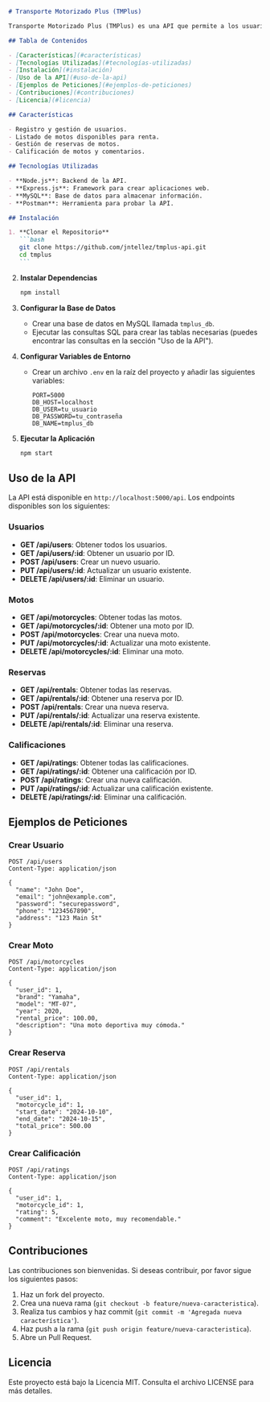 ````markdown
# Transporte Motorizado Plus (TMPlus)

Transporte Motorizado Plus (TMPlus) es una API que permite a los usuarios alquilar motos de forma sencilla y eficiente. Esta API gestiona las entidades principales, incluyendo usuarios, motos, reservas y calificaciones.

## Tabla de Contenidos

- [Características](#características)
- [Tecnologías Utilizadas](#tecnologías-utilizadas)
- [Instalación](#instalación)
- [Uso de la API](#uso-de-la-api)
- [Ejemplos de Peticiones](#ejemplos-de-peticiones)
- [Contribuciones](#contribuciones)
- [Licencia](#licencia)

## Características

- Registro y gestión de usuarios.
- Listado de motos disponibles para renta.
- Gestión de reservas de motos.
- Calificación de motos y comentarios.

## Tecnologías Utilizadas

- **Node.js**: Backend de la API.
- **Express.js**: Framework para crear aplicaciones web.
- **MySQL**: Base de datos para almacenar información.
- **Postman**: Herramienta para probar la API.

## Instalación

1. **Clonar el Repositorio**
   ```bash
   git clone https://github.com/jntellez/tmplus-api.git
   cd tmplus
   ```
````

2. **Instalar Dependencias**

   ```bash
   npm install
   ```

3. **Configurar la Base de Datos**

   - Crear una base de datos en MySQL llamada `tmplus_db`.
   - Ejecutar las consultas SQL para crear las tablas necesarias (puedes encontrar las consultas en la sección "Uso de la API").

4. **Configurar Variables de Entorno**

   - Crear un archivo `.env` en la raíz del proyecto y añadir las siguientes variables:
     ```
     PORT=5000
     DB_HOST=localhost
     DB_USER=tu_usuario
     DB_PASSWORD=tu_contraseña
     DB_NAME=tmplus_db
     ```

5. **Ejecutar la Aplicación**
   ```bash
   npm start
   ```

## Uso de la API

La API está disponible en `http://localhost:5000/api`. Los endpoints disponibles son los siguientes:

### Usuarios

- **GET /api/users**: Obtener todos los usuarios.
- **GET /api/users/:id**: Obtener un usuario por ID.
- **POST /api/users**: Crear un nuevo usuario.
- **PUT /api/users/:id**: Actualizar un usuario existente.
- **DELETE /api/users/:id**: Eliminar un usuario.

### Motos

- **GET /api/motorcycles**: Obtener todas las motos.
- **GET /api/motorcycles/:id**: Obtener una moto por ID.
- **POST /api/motorcycles**: Crear una nueva moto.
- **PUT /api/motorcycles/:id**: Actualizar una moto existente.
- **DELETE /api/motorcycles/:id**: Eliminar una moto.

### Reservas

- **GET /api/rentals**: Obtener todas las reservas.
- **GET /api/rentals/:id**: Obtener una reserva por ID.
- **POST /api/rentals**: Crear una nueva reserva.
- **PUT /api/rentals/:id**: Actualizar una reserva existente.
- **DELETE /api/rentals/:id**: Eliminar una reserva.

### Calificaciones

- **GET /api/ratings**: Obtener todas las calificaciones.
- **GET /api/ratings/:id**: Obtener una calificación por ID.
- **POST /api/ratings**: Crear una nueva calificación.
- **PUT /api/ratings/:id**: Actualizar una calificación existente.
- **DELETE /api/ratings/:id**: Eliminar una calificación.

## Ejemplos de Peticiones

### Crear Usuario

```http
POST /api/users
Content-Type: application/json

{
  "name": "John Doe",
  "email": "john@example.com",
  "password": "securepassword",
  "phone": "1234567890",
  "address": "123 Main St"
}
```

### Crear Moto

```http
POST /api/motorcycles
Content-Type: application/json

{
  "user_id": 1,
  "brand": "Yamaha",
  "model": "MT-07",
  "year": 2020,
  "rental_price": 100.00,
  "description": "Una moto deportiva muy cómoda."
}
```

### Crear Reserva

```http
POST /api/rentals
Content-Type: application/json

{
  "user_id": 1,
  "motorcycle_id": 1,
  "start_date": "2024-10-10",
  "end_date": "2024-10-15",
  "total_price": 500.00
}
```

### Crear Calificación

```http
POST /api/ratings
Content-Type: application/json

{
  "user_id": 1,
  "motorcycle_id": 1,
  "rating": 5,
  "comment": "Excelente moto, muy recomendable."
}
```

## Contribuciones

Las contribuciones son bienvenidas. Si deseas contribuir, por favor sigue los siguientes pasos:

1. Haz un fork del proyecto.
2. Crea una nueva rama (`git checkout -b feature/nueva-caracteristica`).
3. Realiza tus cambios y haz commit (`git commit -m 'Agregada nueva característica'`).
4. Haz push a la rama (`git push origin feature/nueva-caracteristica`).
5. Abre un Pull Request.

## Licencia

Este proyecto está bajo la Licencia MIT. Consulta el archivo LICENSE para más detalles.

```

```
